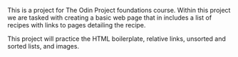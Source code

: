 This is a project for The Odin Project foundations course. Within this project we are tasked with creating a basic web page that in includes a list of recipes with links to pages detailing the recipe.

This project will practice the HTML boilerplate, relative links, unsorted and sorted lists, and images.